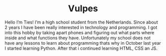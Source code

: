 <h1 style="text-align: center;">
  Vulpes
</h1>
<paragraaf>
  Hello I’m Ties! I’m a high school student from the Netherlands. Since about 2 years I have been really interested in technology and programming. I got into this hobby by taking apart phones and figuring out what parts where inside and what functions they have. Unfortunately my school does not have any lessons to learn about programming thats why in October last year I started learning Python. After that i continued learning HTML, CSS an JS.   
</paragraaf>
